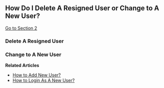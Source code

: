 ## How Do I Delete A Resigned User or Change to A New User?

[Go to Section 2](#section2)

### Delete A Resigned User


<a id="section2"></a>
### Change to A New User

**Related Articles**<br>
- [How to Add New User?](Add_New_User.md)
- [How to Login As A New User?](New_User_Login.md)
